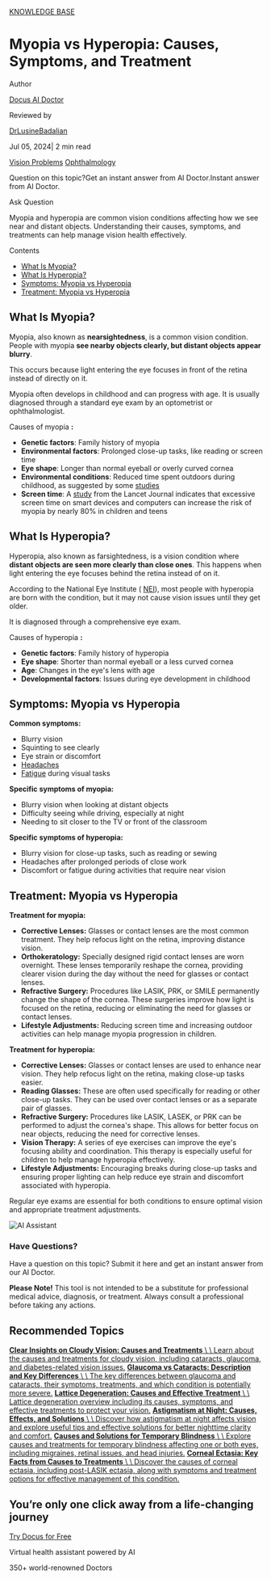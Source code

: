 [KNOWLEDGE BASE](https://docus.ai/knowledge-base)

# Myopia vs Hyperopia: Causes, Symptoms, and Treatment

Author

[Docus AI Doctor](https://docus.ai/ai-doctor)

Reviewed by

[DrLusineBadalian](https://docus.ai/author/dr-lusine-badalian)

Jul 05, 2024\| 2 min read

[Vision Problems](https://docus.ai/tags/vision-problems) [Ophthalmology](https://docus.ai/tags/ophthalmology)

Question on this topic?Get an instant answer from AI Doctor.Instant answer from AI Doctor.

Ask Question

Myopia and hyperopia are common vision conditions affecting how we see near and distant objects. Understanding their causes, symptoms, and treatments can help manage vision health effectively.

Contents

- [What Is Myopia?](https://docus.ai/knowledge-base/myopia-vs-hyperopia#what-is-myopia)
- [What Is Hyperopia?](https://docus.ai/knowledge-base/myopia-vs-hyperopia#what-is-hyperopia)
- [Symptoms: Myopia vs Hyperopia](https://docus.ai/knowledge-base/myopia-vs-hyperopia#symptoms-myopia-vs-hyperopia)
- [Treatment: Myopia vs Hyperopia](https://docus.ai/knowledge-base/myopia-vs-hyperopia#treatment-myopia-vs-hyperopia)

## What Is Myopia?

Myopia, also known as **nearsightedness**, is a common vision condition. People with myopia **see nearby objects clearly, but distant objects appear blurry**.

This occurs because light entering the eye focuses in front of the retina instead of directly on it.

Myopia often develops in childhood and can progress with age. It is usually diagnosed through a standard eye exam by an optometrist or ophthalmologist.

Causes of myopia **:**

- **Genetic factors**: Family history of myopia
- **Environmental factors**: Prolonged close-up tasks, like reading or screen time
- **Eye shape**: Longer than normal eyeball or overly curved cornea
- **Environmental conditions**: Reduced time spent outdoors during childhood, as suggested by some [studies](https://www.ncbi.nlm.nih.gov/pmc/articles/PMC8837331/)
- **Screen time**: A [study](https://www.thelancet.com/journals/landig/article/PIIS2589-7500(21)00135-7/fulltext) from the Lancet Journal indicates that excessive screen time on smart devices and computers can increase the risk of myopia by nearly 80% in children and teens

## What Is Hyperopia?

Hyperopia, also known as farsightedness, is a vision condition where **distant objects are seen more clearly than close ones**. This happens when light entering the eye focuses behind the retina instead of on it.

According to the National Eye Institute ( [NEI](https://www.nei.nih.gov/learn-about-eye-health/eye-conditions-and-diseases/farsightedness-hyperopia)), most people with hyperopia are born with the condition, but it may not cause vision issues until they get older.

It is diagnosed through a comprehensive eye exam.

Causes of hyperopia **:**

- **Genetic factors**: Family history of hyperopia
- **Eye shape**: Shorter than normal eyeball or a less curved cornea
- **Age**: Changes in the eye's lens with age
- **Developmental factors**: Issues during eye development in childhood

## Symptoms: Myopia vs Hyperopia

**Common symptoms:**

- Blurry vision
- Squinting to see clearly
- Eye strain or discomfort
- [Headaches](https://docus.ai/tags/headache)
- [Fatigue](https://docus.ai/tags/fatigue) during visual tasks

**Specific symptoms of myopia:**

- Blurry vision when looking at distant objects
- Difficulty seeing while driving, especially at night
- Needing to sit closer to the TV or front of the classroom

**Specific symptoms of hyperopia:**

- Blurry vision for close-up tasks, such as reading or sewing
- Headaches after prolonged periods of close work
- Discomfort or fatigue during activities that require near vision

## Treatment: Myopia vs Hyperopia

**Treatment for myopia:**

- **Corrective Lenses:** Glasses or contact lenses are the most common treatment. They help refocus light on the retina, improving distance vision.
- **Orthokeratology:** Specially designed rigid contact lenses are worn overnight. These lenses temporarily reshape the cornea, providing clearer vision during the day without the need for glasses or contact lenses.
- **Refractive Surgery:** Procedures like LASIK, PRK, or SMILE permanently change the shape of the cornea. These surgeries improve how light is focused on the retina, reducing or eliminating the need for glasses or contact lenses.
- **Lifestyle Adjustments:** Reducing screen time and increasing outdoor activities can help manage myopia progression in children.

**Treatment for hyperopia:**

- **Corrective Lenses:** Glasses or contact lenses are used to enhance near vision. They help refocus light on the retina, making close-up tasks easier.
- **Reading Glasses:** These are often used specifically for reading or other close-up tasks. They can be used over contact lenses or as a separate pair of glasses.
- **Refractive Surgery:** Procedures like LASIK, LASEK, or PRK can be performed to adjust the cornea's shape. This allows for better focus on near objects, reducing the need for corrective lenses.
- **Vision Therapy:** A series of eye exercises can improve the eye's focusing ability and coordination. This therapy is especially useful for children to help manage hyperopia effectively.
- **Lifestyle Adjustments:** Encouraging breaks during close-up tasks and ensuring proper lighting can help reduce eye strain and discomfort associated with hyperopia.

Regular eye exams are essential for both conditions to ensure optimal vision and appropriate treatment adjustments.

![AI Assistant](https://docus.ai/images/small-assistant.png)

### Have Questions?

Have a question on this topic? Submit it here and get an instant answer from our AI Doctor.

**Please Note!** This tool is not intended to be a substitute for professional medical advice, diagnosis, or treatment. Always consult a professional before taking any actions.

## Recommended Topics

[**Clear Insights on Cloudy Vision: Causes and Treatments** \\
\\
Learn about the causes and treatments for cloudy vision, including cataracts, glaucoma, and diabetes-related vision issues.](https://docus.ai/knowledge-base/insights-on-cloudy-vision) [**Glaucoma vs Cataracts: Description and Key Differences** \\
\\
The key differences between glaucoma and cataracts, their symptoms, treatments, and which condition is potentially more severe.](https://docus.ai/knowledge-base/glaucoma-vs-cataracts) [**Lattice Degeneration: Causes and Effective Treatment** \\
\\
Lattice degeneration overview including its causes, symptoms, and effective treatments to protect your vision.](https://docus.ai/knowledge-base/lattice-degeneration) [**Astigmatism at Night: Causes, Effects, and Solutions** \\
\\
Discover how astigmatism at night affects vision and explore useful tips and effective solutions for better nighttime clarity and comfort.](https://docus.ai/knowledge-base/astigmatism-at-night) [**Causes and Solutions for Temporary Blindness** \\
\\
Explore causes and treatments for temporary blindness affecting one or both eyes, including migraines, retinal issues, and head injuries.](https://docus.ai/knowledge-base/temporary-blindness) [**Corneal Ectasia: Key Facts from Causes to Treatments** \\
\\
Discover the causes of corneal ectasia, including post-LASIK ectasia, along with symptoms and treatment options for effective management of this condition.](https://docus.ai/knowledge-base/corneal-ectasia)

## You’re only one click away from a life-changing journey

[Try Docus for Free](https://my.docus.ai/auth/signup)

Virtual health assistant powered by AI

350+ world-renowned Doctors
